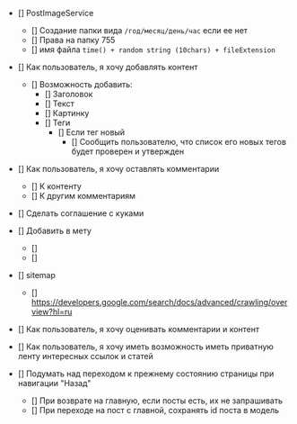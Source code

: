 - [] PostImageService
  - [] Создание папки вида `/год/месяц/день/час` если ее нет
  - [] Права на папку 755
  - [] имя файла `time() + random string (10chars) + fileExtension`


- [] Как пользователь, я хочу добавлять контент
  - [] Возможность добавить:
    - [] Заголовок
    - [] Текст
    - [] Картинку
    - [] Теги
      - [] Если тег новый
        - [] Сообщить пользователю, что список его новых тегов будет проверен и утвержден
- [] Как пользователь, я хочу оставлять комментарии
  - [] К контенту
  - [] К другим комментариям
- [] Сделать соглашение с куками
- [] Добавить в мету
  - [] <meta name="description" content="60.2k votes, 19.0k comments. 32.5m members in 
      the AskReddit community. r/AskReddit is the place to ask and answer thought-provoking questions.">
  - [] <link rel="canonical"
      href="https://www.reddit.com/r/AskReddit/comments/ntofxm/what_the_scariest_true_story_you_know/">
- [] sitemap
  - [] https://developers.google.com/search/docs/advanced/crawling/overview?hl=ru

- [] Как пользователь, я хочу оценивать комментарии и контент
- [] Как пользователь, я хочу иметь возможность иметь приватную ленту интересных ссылок и статей

- [] Подумать над переходом к прежнему состоянию страницы при навигации "Назад"
  - [] При возврате на главную, если посты есть, их не запрашивать
  - [] При переходе на пост с главной, сохранять id поста в модель 